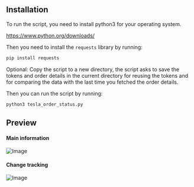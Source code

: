 ## Installation

To run the script, you need to install python3 for your operating system.

https://www.python.org/downloads/

Then you need to install the `requests` library by running:
```sh
pip install requests
```

Optional: Copy the script to a new directory, the script asks to save the tokens and order details in the current directory for reusing the tokens and for comparing the data with the last time you fetched the order details.

Then you can run the script by running:
```sh
python3 tesla_order_status.py
```

## Preview

#### Main information
![Image](https://github.com/user-attachments/assets/b19cf27c-e3a3-48a0-9b7f-ec2c649e4166)

#### Change tracking
![Image](https://github.com/user-attachments/assets/4f1f05cb-743e-4605-97ff-3c1d0d6ff67d)

